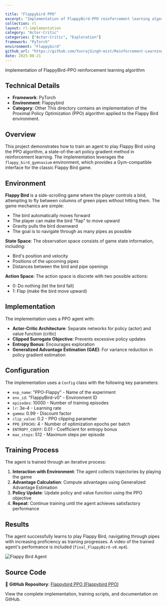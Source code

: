 ```yaml
---

title: "Flappybird PPO"
excerpt: "Implementation of FlappyBird-PPO reinforcement learning algorithm"
collection: rl
layout: rl-implementation
category: "Actor-Critic"
categories: ["Actor-Critic", "Exploration"]
framework: "PyTorch"
environment: "Flappybird"
github_url: "https://github.com/YuvrajSingh-mist/Reinforcement-Learning/tree/master/FlappyBird-PPO"
date: 2025-08-21
---
```



Implementation of FlappyBird-PPO reinforcement learning algorithm


## Technical Details
- **Framework**: PyTorch
- **Environment**: Flappybird
- **Category**: Other
This directory contains an implementation of the Proximal Policy Optimization (PPO) algorithm applied to the Flappy Bird environment.

## Overview

This project demonstrates how to train an agent to play Flappy Bird using the PPO algorithm, a state-of-the-art policy gradient method in reinforcement learning. The implementation leverages the `flappy_bird_gymnasium` environment, which provides a Gym-compatible interface for the classic Flappy Bird game.

## Environment

**Flappy Bird** is a side-scrolling game where the player controls a bird, attempting to fly between columns of green pipes without hitting them. The game mechanics are simple:
- The bird automatically moves forward
- The player can make the bird "flap" to move upward
- Gravity pulls the bird downward
- The goal is to navigate through as many pipes as possible

**State Space**: The observation space consists of game state information, including:
- Bird's position and velocity
- Positions of the upcoming pipes
- Distances between the bird and pipe openings

**Action Space**: The action space is discrete with two possible actions:
- 0: Do nothing (let the bird fall)
- 1: Flap (make the bird move upward)

## Implementation

The implementation uses a PPO agent with:

- **Actor-Critic Architecture**: Separate networks for policy (actor) and value function (critic)
- **Clipped Surrogate Objective**: Prevents excessive policy updates
- **Entropy Bonus**: Encourages exploration
- **Generalized Advantage Estimation (GAE)**: For variance reduction in policy gradient estimation

## Configuration

The implementation uses a `Config` class with the following key parameters:

- `exp_name`: "PPO-Flappy" - Name of the experiment
- `env_id`: "FlappyBird-v0" - Environment ID
- `episodes`: 10000 - Number of training episodes
- `lr`: 3e-4 - Learning rate
- `gamma`: 0.99 - Discount factor
- `clip_value`: 0.2 - PPO clipping parameter
- `PPO_EPOCHS`: 4 - Number of optimization epochs per batch
- `ENTROPY_COEFF`: 0.01 - Coefficient for entropy bonus
- `max_steps`: 512 - Maximum steps per episode

## Training Process

The agent is trained through an iterative process:

1. **Interaction with Environment**: The agent collects trajectories by playing the game
2. **Advantage Calculation**: Compute advantages using Generalized Advantage Estimation
3. **Policy Update**: Update policy and value function using the PPO objective
4. **Repeat**: Continue training until the agent achieves satisfactory performance

## Results

The agent successfully learns to play Flappy Bird, navigating through pipes with increasing proficiency as training progresses. A video of the trained agent's performance is included (`final_FlappyBird-v0.mp4`).

![Flappy Bird Agent](https://raw.githubusercontent.com/YuvrajSingh-mist/Reinforcement-Learning/master/FlappyBird-PPO/images/output.gif)


## Source Code
📁 **GitHub Repository**: [Flappybird PPO (Flappybird PPO)](https://github.com/YuvrajSingh-mist/Reinforcement-Learning/tree/master/FlappyBird-PPO)

View the complete implementation, training scripts, and documentation on GitHub.
